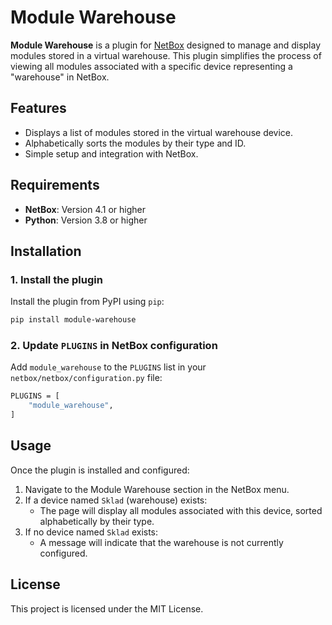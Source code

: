 # Module Warehouse

**Module Warehouse** is a plugin for [NetBox](https://github.com/netbox-community/netbox) designed to manage and display modules stored in a virtual warehouse. This plugin simplifies the process of viewing all modules associated with a specific device representing a "warehouse" in NetBox.

## Features

- Displays a list of modules stored in the virtual warehouse device.
- Alphabetically sorts the modules by their type and ID.
- Simple setup and integration with NetBox.

## Requirements

- **NetBox**: Version 4.1 or higher
- **Python**: Version 3.8 or higher

## Installation

### 1. Install the plugin
Install the plugin from PyPI using `pip`:

```bash
pip install module-warehouse
```
### 2. Update `PLUGINS` in NetBox configuration
Add `module_warehouse` to the `PLUGINS` list in your `netbox/netbox/configuration.py` file:
```bash
PLUGINS = [
    "module_warehouse",
]
```

## Usage
Once the plugin is installed and configured:
1. Navigate to the Module Warehouse section in the NetBox menu.
2. If a device named `Sklad` (warehouse) exists:
    - The page will display all modules associated with this device, sorted alphabetically by their type.
3. If no device named `Sklad` exists:
    - A message will indicate that the warehouse is not currently configured.

## License
This project is licensed under the MIT License.